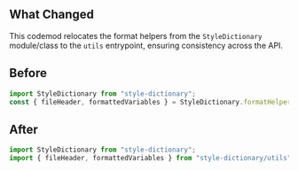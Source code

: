 ## What Changed

This codemod relocates the format helpers from the `StyleDictionary` module/class to the `utils` entrypoint, ensuring consistency across the API.

## Before

```jsx
import StyleDictionary from "style-dictionary";
const { fileHeader, formattedVariables } = StyleDictionary.formatHelpers;
```

## After

```jsx
import StyleDictionary from "style-dictionary";
import { fileHeader, formattedVariables } from "style-dictionary/utils";
```
